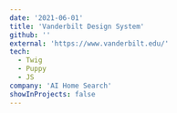 ```yaml
---
date: '2021-06-01'
title: 'Vanderbilt Design System'
github: ''
external: 'https://www.vanderbilt.edu/'
tech:
  - Twig
  - Puppy
  - JS
company: 'AI Home Search'
showInProjects: false
---
```

